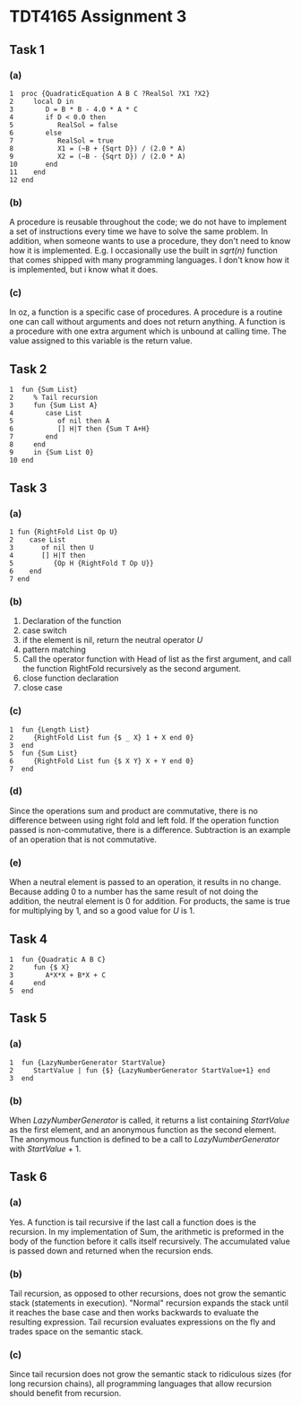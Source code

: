 # TDT4165 Assignment 3

## Task 1

### (a)

```
1  proc {QuadraticEquation A B C ?RealSol ?X1 ?X2}
2     local D in
3        D = B * B - 4.0 * A * C
4        if D < 0.0 then
5           RealSol = false
6        else
7           RealSol = true
8           X1 = (~B + {Sqrt D}) / (2.0 * A)
9           X2 = (~B - {Sqrt D}) / (2.0 * A)
10       end
11    end
12 end
```

### (b)
A procedure is reusable throughout the code;
we do not have to implement a set of instructions
every time we have to solve the same problem.
In addition, when someone wants to use a procedure,
they don't need to know how it is implemented.
E.g. I occasionally use the built in _sqrt(n)_ function
that comes shipped with many programming languages.
I don't know how it is implemented, but i know what it does.

### (c)
In oz, a function is a specific case of procedures.
A procedure is a routine one can call without arguments
and does not return anything.
A function is a procedure with one extra argument
which is unbound at calling time.
The value assigned to this variable is the return value.

## Task 2

```
1  fun {Sum List}
2     % Tail recursion
3     fun {Sum List A}
4        case List
5           of nil then A
6           [] H|T then {Sum T A+H}
7        end
8     end
9     in {Sum List 0}
10 end
```

## Task 3

### (a)

```
1 fun {RightFold List Op U}
2    case List
3       of nil then U
4       [] H|T then
5          {Op H {RightFold T Op U}}
6    end
7 end
```

### (b)

1. Declaration of the function
2. case switch
3. if the element is nil, return the neutral operator _U_
4. pattern matching
5. Call the operator function with Head of list as the first argument,
and call the function RightFold recursively as the second argument.
6. close function declaration
7. close case

### (c)
```
1  fun {Length List}
2     {RightFold List fun {$ _ X} 1 + X end 0}
3  end
5  fun {Sum List}
6     {RightFold List fun {$ X Y} X + Y end 0}
7  end
```

### (d)
Since the operations sum and product are commutative,
there is no difference between using right fold and left fold.
If the operation function passed is non-commutative, there is a difference.
Subtraction is an example of an operation that is not commutative.

### (e)
When a neutral element is passed to an operation,
it results in no change. 
Because adding 0 to a number has the same result of not doing the addition,
the neutral element is 0 for addition.
For products, the same is true for multiplying by 1,
and so a good value for _U_ is 1.

## Task 4

```
1  fun {Quadratic A B C}
2     fun {$ X}
3        A*X*X + B*X + C
4     end
5  end
```

## Task 5

### (a)
```
1  fun {LazyNumberGenerator StartValue}
2     StartValue | fun {$} {LazyNumberGenerator StartValue+1} end
3  end
```

### (b)
When _LazyNumberGenerator_ is called,
it returns a list containing _StartValue_ as the first element,
and an anonymous function as the second element.
The anonymous function is defined to be a call to _LazyNumberGenerator_
with _StartValue_ + 1.

## Task 6
<!---
https://www.youtube.com/watch?v=_JtPhF8MshA&t=357s
-->

### (a)

Yes.
A function is tail recursive if the last call a function does is the recursion.
In my implementation of Sum, the arithmetic is preformed in the body of the
function before it calls itself recursively.
The accumulated value is passed down and returned when the recursion ends.

### (b)
Tail recursion, as opposed to other recursions,
does not grow the semantic stack (statements in execution).
"Normal" recursion expands the stack until it reaches the base case
and then works backwards to evaluate the resulting expression.
Tail recursion evaluates expressions on the fly
and trades space on the semantic stack.

### (c)
Since tail recursion does not grow the semantic stack to ridiculous sizes
(for long recursion chains),
all programming languages that allow recursion should benefit from recursion.
